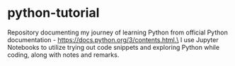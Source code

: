 # python-tutorial
Repository documenting my journey of learning Python from official Python documentation - https://docs.python.org/3/contents.html.\
I use Jupyter Notebooks to utilize trying out code snippets and exploring Python while coding, along with notes and remarks.
